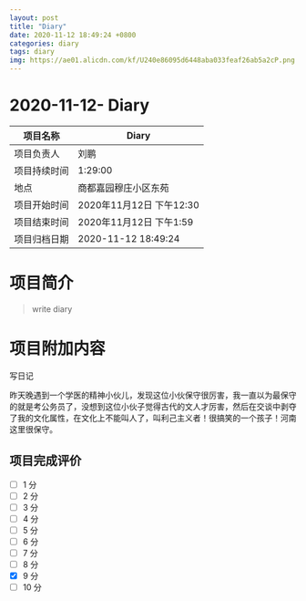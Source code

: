 ```yaml
---
layout: post
title: "Diary"
date: 2020-11-12 18:49:24 +0800
categories: diary
tags: diary
img: https://ae01.alicdn.com/kf/U240e86095d6448aba033feaf26ab5a2cP.png
---
```


#  2020-11-12- Diary


| 项目名称     |    Diary      |
| ------------ | ----------------------- |
| 项目负责人   | 刘鹏                    |
| 项目持续时间 | 1:29:00                 |
| 地点         | 商都嘉园穆庄小区东苑    |
| 项目开始时间 | 2020年11月12日 下午12:30 |
| 项目结束时间 | 2020年11月12日 下午1:59 |
| 项目归档日期 | 2020-11-12 18:49:24  |

# 项目简介
> write diary  


# 项目附加内容

写日记

昨天晚遇到一个学医的精神小伙儿，发现这位小伙保守很厉害，我一直以为最保守的就是考公务员了，没想到这位小伙子觉得古代的文人才厉害，然后在交谈中剥夺了我的文化属性，在文化上不能叫人了，叫利己主义者！很搞笑的一个孩子！河南这里很保守。

## 项目完成评价

- [ ]  1 分
- [ ]  2 分
- [ ]  3 分
- [ ]  4 分
- [ ]  5 分
- [ ]  6 分
- [ ]  7 分
- [ ]  8 分
- [x]  9 分
- [ ]  10 分